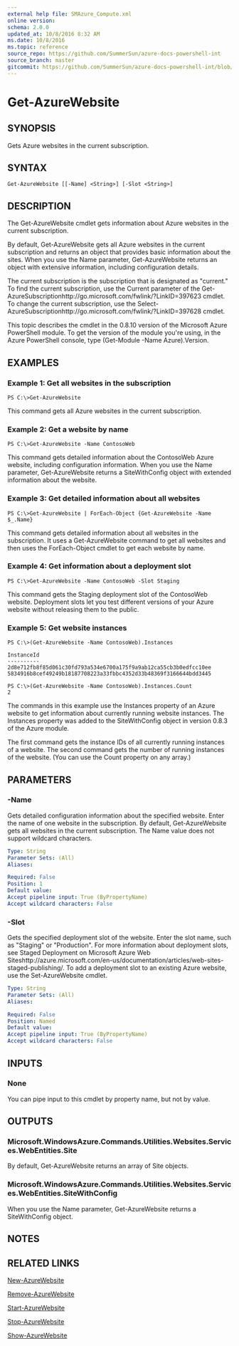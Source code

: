 ```yaml
---
external help file: SMAzure_Compute.xml
online version: 
schema: 2.0.0
updated_at: 10/8/2016 8:32 AM
ms.date: 10/8/2016
ms.topic: reference
source_repo: https://github.com/SummerSun/azure-docs-powershell-int
source_branch: master
gitcommit: https://github.com/SummerSun/azure-docs-powershell-int/blob/3c5913303624ba7a7970d6758aac68ea04359cee/azureps-cmdlets-docs/Service%20Management/v1.0/Compute/Get-AzureWebsite.md
---
```


# Get-AzureWebsite
## SYNOPSIS
Gets Azure websites in the current subscription.

## SYNTAX

```
Get-AzureWebsite [[-Name] <String>] [-Slot <String>]
```

## DESCRIPTION
The Get-AzureWebsite cmdlet gets information about Azure websites in the current subscription.

By default, Get-AzureWebsite gets all Azure websites in the current subscription and returns an object that provides basic information about the sites.
When you use the Name parameter, Get-AzureWebsite returns an object with extensive information, including configuration details.

The current subscription is the subscription that is designated as "current." To find the current subscription, use the Current parameter of the Get-AzureSubscriptionhttp://go.microsoft.com/fwlink/?LinkID=397623 cmdlet.
To change the current subscription, use the Select-AzureSubscriptionhttp://go.microsoft.com/fwlink/?LinkID=397628 cmdlet.

This topic describes the cmdlet in the 0.8.10 version of the Microsoft Azure PowerShell module.
To get the version of the module you're using, in the Azure PowerShell console, type (Get-Module -Name Azure).Version.

## EXAMPLES

### Example 1: Get all websites in the subscription
```
PS C:\>Get-AzureWebsite
```

This command gets all Azure websites in the current subscription.

### Example 2: Get a website by name
```
PS C:\>Get-AzureWebsite -Name ContosoWeb
```

This command gets detailed information about the ContosoWeb Azure website, including configuration information.
When you use the Name parameter, Get-AzureWebsite returns a SiteWithConfig object with extended information about the website.

### Example 3: Get detailed information about all websites
```
PS C:\>Get-AzureWebsite | ForEach-Object {Get-AzureWebsite -Name $_.Name}
```

This command gets detailed information about all websites in the subscription.
It uses a Get-AzureWebsite command to get all websites and then uses the ForEach-Object cmdlet to get each website by name.

### Example 4: Get information about a deployment slot
```
PS C:\>Get-AzureWebsite -Name ContosoWeb -Slot Staging
```

This command gets the Staging deployment slot of the ContosoWeb website.
Deployment slots let you test different versions of your Azure website without releasing them to the public.

### Example 5: Get website instances
```
PS C:\>(Get-AzureWebsite -Name ContosoWeb).Instances

InstanceId
----------
2d8e712fb8f85d061c30fd793a534e6700a175f9a9ab12ca55cb3b0edfcc10ee
5834916b8cef49249b18187708223a33fbbc4352d33b48369f3166644bdd3445

PS C:\>(Get-AzureWebsite -Name ContosoWeb).Instances.Count
2
```

The commands in this example use the Instances property of an Azure website to get information about currently running website instances.
The Instances property was added to the SiteWithConfig object in version 0.8.3 of the Azure module.

The first command gets the instance IDs of all currently running instances of a website.
The second command gets the number of running instances of the website.
(You can use the Count property on any array.)

## PARAMETERS

### -Name
Gets detailed configuration information about the specified website.
Enter the name of one website in the subscription.
By default, Get-AzureWebsite gets all websites in the current subscription.
The Name value does not support wildcard characters.

```yaml
Type: String
Parameter Sets: (All)
Aliases: 

Required: False
Position: 1
Default value: 
Accept pipeline input: True (ByPropertyName)
Accept wildcard characters: False
```

### -Slot
Gets the specified deployment slot of the website.
Enter the slot name, such as "Staging" or "Production".
For more information about deployment slots, see Staged Deployment on Microsoft Azure Web Siteshttp://azure.microsoft.com/en-us/documentation/articles/web-sites-staged-publishing/.
To add a deployment slot to an existing Azure website, use the Set-AzureWebsite cmdlet.

```yaml
Type: String
Parameter Sets: (All)
Aliases: 

Required: False
Position: Named
Default value: 
Accept pipeline input: True (ByPropertyName)
Accept wildcard characters: False
```

## INPUTS

### None
You can pipe input to this cmdlet by property name, but not by value.

## OUTPUTS

### Microsoft.WindowsAzure.Commands.Utilities.Websites.Services.WebEntities.Site
By default, Get-AzureWebsite returns an array of Site objects.

### Microsoft.WindowsAzure.Commands.Utilities.Websites.Services.WebEntities.SiteWithConfig
When you use the Name parameter, Get-AzureWebsite returns a SiteWithConfig object.

## NOTES

## RELATED LINKS

[New-AzureWebsite](498c1abd-298b-43e9-ac53-bc57054a5387)

[Remove-AzureWebsite](3997c3b8-37ce-4135-a17d-63ae3bdd8e74)

[Start-AzureWebsite](d6ee400f-4a92-4f2f-83bb-70188bb2000d)

[Stop-AzureWebsite](62c5de93-e58b-4e57-85d0-8b7e75df1f31)

[Show-AzureWebsite](3b828275-d62a-4c04-9767-15d6f743557c)

